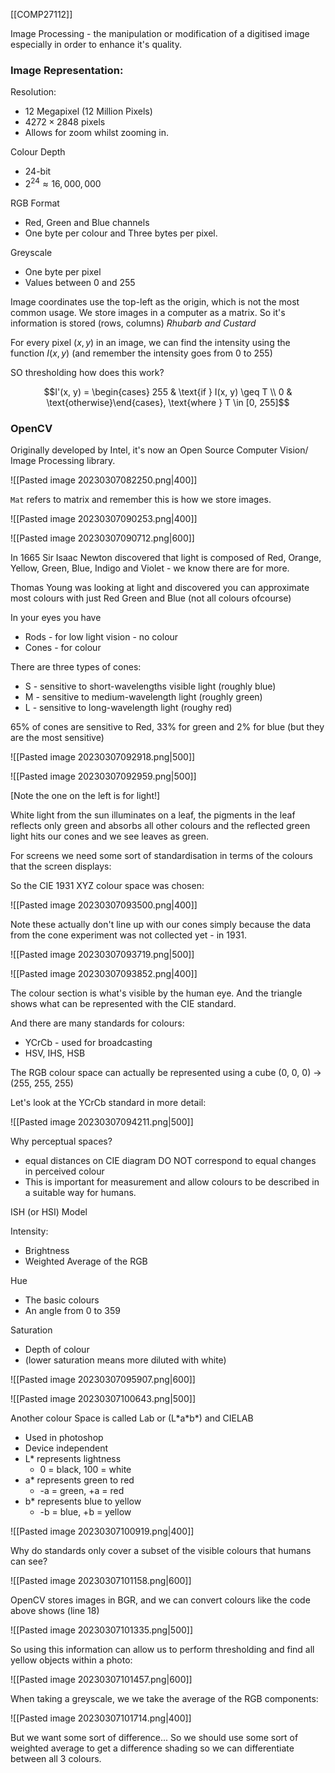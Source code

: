 [[COMP27112]]

Image Processing - the manipulation or modification of a digitised image especially in order to enhance it's quality.

### Image Representation:

Resolution:
- 12 Megapixel (12 Million Pixels)
- $4272 \times 2848$ pixels
- Allows for zoom whilst zooming in.

Colour Depth
- 24-bit
- $2^{24} \approx 16, 000,000$

RGB Format
- Red, Green and Blue channels
- One byte per colour and Three bytes per pixel.

Greyscale
- One byte per pixel
- Values between $0$ and $255$

Image coordinates use the top-left as the origin, which is not the most common usage. We store images in a computer as a matrix. So it's information is stored (rows, columns) *Rhubarb and Custard*

For every pixel $(x, y)$ in an image, we can find the intensity using the function $I(x, y)$ (and remember the intensity goes from $0$ to $255$)

SO thresholding how does this work?

$$I'(x, y) = \begin{cases} 255 & \text{if } I(x, y) \geq T \\ 0 & \text{otherwise}\end{cases}, \text{where } T \in [0, 255]$$

### OpenCV

Originally developed by Intel, it's now an Open Source Computer Vision/ Image Processing library.

![[Pasted image 20230307082250.png|400]]

`Mat` refers to matrix and remember this is how we store images.

![[Pasted image 20230307090253.png|400]]


![[Pasted image 20230307090712.png|600]]

In $1665$ Sir Isaac Newton discovered that light is composed of Red, Orange, Yellow, Green, Blue, Indigo and Violet -  we know there are for more.

Thomas Young was looking at light and discovered you can approximate most colours with just Red Green and Blue (not all colours ofcourse)

In your eyes you have 
- Rods - for low light vision - no colour
- Cones - for colour

There are three types of cones:
- S - sensitive to short-wavelengths visible light (roughly blue)
- M - sensitive to medium-wavelength light (roughly green)
- L - sensitive to long-wavelength light (roughy red)

65% of cones are sensitive to Red, 33% for green and 2% for blue (but they are the most sensitive)

![[Pasted image 20230307092918.png|500]]

![[Pasted image 20230307092959.png|500]]

[Note the one on the left is for light!]

White light from the sun illuminates on a leaf, the pigments in the leaf reflects only green and absorbs all other colours and the reflected green light hits our cones and we see leaves as green.

For screens we need some sort of standardisation in terms of the colours that the screen displays:

So the CIE 1931 XYZ colour space was chosen:

![[Pasted image 20230307093500.png|400]]

Note these actually don't line up with our cones simply because the data from the cone experiment was not collected yet -  in 1931.

![[Pasted image 20230307093719.png|500]]

![[Pasted image 20230307093852.png|400]]

The colour section is what's visible by the human eye. And the triangle shows what can be represented with the CIE standard.

And there are many standards for colours:
- YCrCb - used for broadcasting
- HSV, IHS, HSB

The RGB colour space can actually be represented using a cube (0, 0, 0) -> (255, 255, 255)

Let's look at the YCrCb standard in more detail:

![[Pasted image 20230307094211.png|500]]

Why perceptual spaces?
- equal distances on CIE diagram DO NOT correspond to equal changes in perceived colour
- This is important for measurement and allow colours to be described in a suitable way for humans.

ISH (or HSI) Model

Intensity:
- Brightness
- Weighted Average of the RGB

Hue
- The basic colours
- An angle from 0 to 359

Saturation
- Depth of colour
- (lower saturation means more diluted with white)

![[Pasted image 20230307095907.png|600]]

![[Pasted image 20230307100643.png|500]]

Another colour Space is called Lab
or (L\*a\*b*) and CIELAB
- Used in photoshop
- Device independent
- L* represents lightness
	- 0 = black, 100 = white
- a* represents green to red
	- -a = green, +a = red
- b* represents blue to yellow
	- -b = blue, +b = yellow

![[Pasted image 20230307100919.png|400]]

Why do standards only cover a subset of the visible colours that humans can see?

![[Pasted image 20230307101158.png|600]]

OpenCV stores images in BGR, and we can convert colours like the code above shows (line 18)

![[Pasted image 20230307101335.png|500]]

So using this information can allow us to perform thresholding and find all yellow objects within a photo:

![[Pasted image 20230307101457.png|600]]

When taking a greyscale, we we take the average of the RGB components:

![[Pasted image 20230307101714.png|400]]

But we want some sort of difference... So we should use some sort of weighted average to get a difference shading so we can differentiate between all 3 colours.